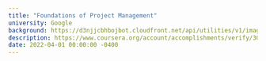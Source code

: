 ```yaml
---
title: "Foundations of Project Management"
university: Google
background: https://d3njjcbhbojbot.cloudfront.net/api/utilities/v1/imageproxy/http://coursera-university-assets.s3.amazonaws.com/4a/cb36835ae3421187080898a7ecc11d/Google-G_360x360.png?auto=format%2Ccompress&dpr=1&w=80&h=80
description: https://www.coursera.org/account/accomplishments/verify/3GDNZETZCQ6K
date: 2022-04-01 00:00:00 -0400
---
```

